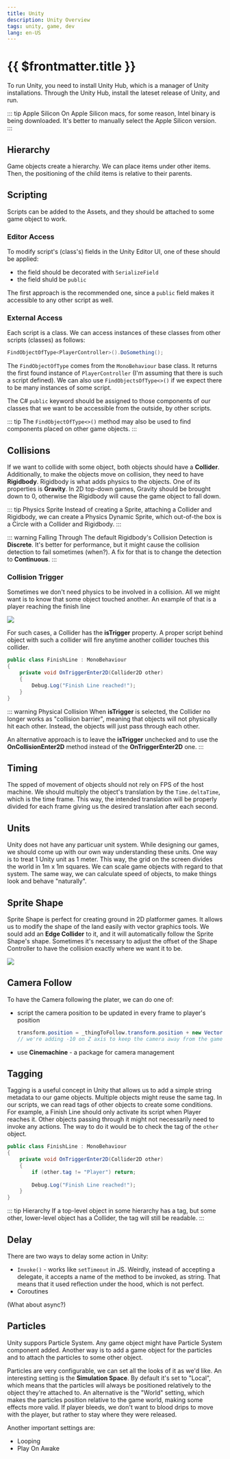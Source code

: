 ```yaml
---
title: Unity
description: Unity Overview
tags: unity, game, dev
lang: en-US
---
```


# {{ $frontmatter.title }}

To run Unity, you need to install Unity Hub, which is a manager of Unity
installations. Through the Unity Hub, install the lateset release of Unity, and
run.

::: tip Apple Silicon 
On Apple Silicon macs, for some reason, Intel binary is being downloaded. It's
better to manually select the Apple Silicon version.
:::

## Hierarchy

Game objects create a hierarchy. We can place items under other items. Then, the
positioning of the child items is relative to their parents.

## Scripting

Scripts can be added to the Assets, and they should be attached to some game
object to work.

### Editor Access

To modify script's (class's) fields in the Unity Editor UI, one of these should be applied:

- the field should be decorated with `SerializeField`
- the field shuld be `public`

The first approach is the recommended one, since a `public` field makes it
accessible to any other script as well.

### External Access

Each script is a class. We can access instances of these classes from other scripts (classes) as follows:

```cs
FindObjectOfType<PlayerController>().DoSomething();
```

The `FindObjectOfType` comes from the `MonoBehaviour` base class. It returns the
first found instance of `PlayerController` (I'm assuming that there is such a
script defined). We can also use `FindObjectsOfType<>()` if we expect there to
be many instances of some script.

The C# `public` keyword should be assigned to those components of our classes
that we want to be accessible from the outside, by other scripts.

::: tip
The `FindObjectOfType<>()` method may also be used to find components
placed on other game objects.
:::

## Collisions

If we want to collide with some object, both objects should have a **Collider**.
Additionally, to make the objects move on collision, they need to have
**Rigidbody**. Rigidbody is what adds physics to the objects. One of its
properties is **Gravity**. In 2D top-down games, Gravity should be brought down
to 0, otherwise the Rigidbody will cause the game object to fall down.

::: tip Physics Sprite
Instead of creating a Sprite, attaching a Collider and Rigidbody, we can create
a Physics Dynamic Sprite, which out-of-the box is a Circle with a Collider and
Rigidbody.
:::

::: warning Falling Through
The default Rigidbody's Collision Detection is **Discrete**. It's better for
performance, but it might cause the collision detection to fail sometimes
(when?). A fix for that is to change the detection to **Continuous**.
:::

### Collision Trigger

Sometimes we don't need physics to be involved in a collision. All we might want
is to know that some object touched another. An example of that is a player
reaching the finish line

![](./assets/player-and-finish-line.png)

For such cases, a Collider has the **isTrigger** property. A proper script
behind object with such a collider will fire anytime another collider touches
this collider.

```cs
public class FinishLine : MonoBehaviour
{
    private void OnTriggerEnter2D(Collider2D other)
    {
        Debug.Log("Finish Line reached!");
    }
}
```

::: warning Physical Collision
When **isTrigger** is selected, the Collider no longer works as "collision
barrier", meaning that objects will not physically hit each other. Instead, the
objects will just pass through each other.

An alternative approach is to leave the **isTrigger** unchecked and to use the
**OnCollisionEnter2D** method instead of the **OnTriggerEnter2D** one.
:::

## Timing

The spped of movement of objects should not rely on FPS of the host machine. We
should multiply the object's translation by the `Time.deltaTime`, which is the
time frame. This way, the intended translation will be properly divided for each
frame giving us the desired translation after each second.

## Units

Unity does not have any particuar unit system. While designing our games, we
should come up with our own way understanding these units. One way is to treat 1
Unity unit as 1 meter. This way, the grid on the screen divides the world in 1m
x 1m squares. We can scale game objects with regard to that system. The same
way, we can calculate speed of objects, to make things look and behave
"naturally".

## Sprite Shape

Sprite Shape is perfect for creating ground in 2D platformer games. It allows us
to modify the shape of the land easily with vector graphics tools. We sould add
an **Edge Collider** to it, and it will automatically follow the Sprite Shape's
shape. Sometimes it's necessary to adjust the offset of the Shape Controller to
have the collision exactly where we want it to be.

![](./assets/sprite-shape-collision.png)

## Camera Follow

To have the Camera following the plater, we can do one of:

- script the camera position to be updated in every frame to player's position

    ```cs
    transform.position = _thingToFollow.transform.position + new Vector3(0, 0, -10);
    // we're adding -10 on Z axis to keep the camera away from the game world
    ```

- use **Cinemachine** - a package for camera management

## Tagging

Tagging is a useful concept in Unity that allows us to add a simple string
metadata to our game objects. Multiple objects might reuse the same tag. In our
scripts, we can read tags of other objects to create some conditions. For
example, a Finish Line should only activate its script when Player reaches it.
Other objects passing through it might not necessarily need to invoke any
actions. The way to do it would be to check the tag of the `other` object.

```cs
public class FinishLine : MonoBehaviour
{
    private void OnTriggerEnter2D(Collider2D other)
    {
        if (other.tag != "Player") return;
        
        Debug.Log("Finish Line reached!");
    }
}
```

::: tip Hierarchy
If a top-level object in some hierarchy has a tag, but some other, lower-level
object has a Collider, the tag will still be readable.
:::

## Delay

There are two ways to delay some action in Unity:

- `Invoke()` - works like `setTimeout` in JS. Weirdly, instead of accepting a
  delegate, it accepts a name of the method to be invoked, as string. That means
  that it used reflection under the hood, which is not perfect.
- Coroutines

(What about async?)

## Particles

Unity suppors Particle System. Any game object might have Particle System
component added. Another way is to add a game object for the particles and to
attach the particles to some other object.

Particles are very configurable, we can set all the looks of it as we'd like. An
interesting setting is the **Simulation Space**. By default it's set to "Local",
which means that the particles will always be positioned relatively to the
object they're attached to. An alternative is the "World" setting, which makes
the particles position relative to the game world, making some effects more
valid. If player bleeds, we don't want to blood drips to move with the player,
but rather to stay where they were released.

Another important settings are:

- Looping
- Play On Awake